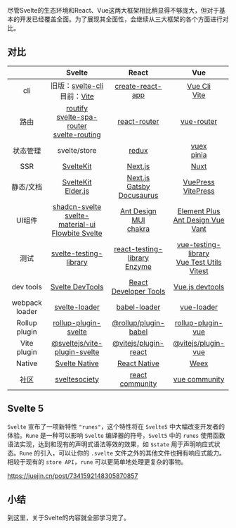尽管Svelte的生态环境和React、Vue这两大框架相比稍显得不够庞大，但对于基本的开发已经覆盖全面。为了展现其全面性，会继续从三大框架的各个方面进行对比。

## 对比

|                |                                                                                           Svelte                                                                                           |                                                                      React                                                                       |                                                                                    Vue                                                                                    |
| :------------: | :----------------------------------------------------------------------------------------------------------------------------------------------------------------------------------------: | :----------------------------------------------------------------------------------------------------------------------------------------------: | :-----------------------------------------------------------------------------------------------------------------------------------------------------------------------: |
|      cli       |                                                 旧版：[svelte-cli](https://github.com/sveltejs/svelte-cli)<br>目前：[Vite](https://vitejs.dev/)                                                  |                                                [create-react-app](https://create-react-app.dev/)                                                 |                                                     [Vue Cli](https://cli.vuejs.org/)<br>[Vite](https://vitejs.dev/)                                                      |
|       路由       | [routify](https://github.com/roxiness/routify)<br>[svelte-spa-router](https://github.com/ItalyPaleAle/svelte-spa-router)<br>[svelte-routing](https://github.com/EmilTholin/svelte-routing) |                                            [react-router](https://github.com/remix-run/react-router)                                             |                                                             [vue-router](https://github.com/vuejs/vue-router)                                                             |
|      状态管理      |                                                                                        svelte/store                                                                                        |                                                    [redux](https://github.com/reduxjs/redux)                                                     |                                             [vuex](https://github.com/vuejs/vuex)<br>[pinia](https://github.com/vuejs/pinia)                                              |
|      SSR       |                                                                            [SvelteKit](https://kit.svelte.dev/)                                                                            |                                                          [Next.js](https://nextjs.org/)                                                          |                                                                         [Nuxt](https://nuxt.com/)                                                                         |
|     静态/文档      |                                                  [SvelteKit](https://kit.svelte.dev/)<br>[Elder.js](https://elderguide.com/tech/elderjs/)                                                  |                  [Next.js](https://nextjs.org/)<br>[Gatsby](https://www.gatsbyjs.com/)<br>[Docusaurus](https://docusaurus.io/)                   |                                              [VuePress](https://vuepress.vuejs.org/)<br>[VitePress](https://vitepress.dev/)                                               |
|      UI组件      |                 [shadcn-svelte](https://www.shadcn-svelte.com/)<br>[svelte-material-ui](https://sveltematerialui.com/)<br>[Flowbite Svelte](https://flowbite-svelte.com/)                  |              [Ant Design](https://ant-design.antgroup.com/index-cn)<br>[MUI](https://mui.com/)<br>[chakra](https://chakra-ui.com/)               |     [Element Plus](https://element-plus.gitee.io/zh-CN/)<br>[Ant Design Vue](https://antdv.com/components/overview)<br>[Vant](https://vant-ui.github.io/vant/#/zh-CN)     |
|       测试       |                                                    [svelte-testing-library](https://github.com/testing-library/svelte-testing-library)                                                     |        [react-testing-library](https://github.com/testing-library/react-testing-library)<br>[Enzyme](https://enzymejs.github.io/enzyme/)         | [vue-testing-library](https://testing-library.com/docs/vue-testing-library/intro/)<br>[Vue Test Utils](https://v1.test-utils.vuejs.org/)<br>[Vitest](https://vitest.dev/) |
|   dev tools    |                            [Svelte DevTools](https://chromewebstore.google.com/detail/svelte-devtools/kfidecgcdjjfpeckbblhmfkhmlgecoff?utm_source=ext_app_menu)                            | [React Developer Tools](https://chromewebstore.google.com/detail/react-developer-tools/fmkadmapgofadopljbjfkapdkoienihi?utm_source=ext_app_menu) |                    [Vue.js devtools](https://chromewebstore.google.com/detail/vuejs-devtools/nhdogjmejiglipccpnnnanhbledajbpd?utm_source=ext_app_menu)                    |
| webpack loader |                                                                 [svelte-loader](https://github.com/sveltejs/svelte-loader)                                                                 |                                              [babel-loader](https://github.com/babel/babel-loader)                                               |                                                             [vue-loader](https://github.com/vuejs/vue-loader)                                                             |
| Rollup plugin  |                                                          [rollup-plugin-svelte](https://github.com/sveltejs/rollup-plugin-svelte)                                                          |                               [@rollup/plugin-babel](https://github.com/rollup/plugins/tree/master/packages/babel)                               |                                                      [rollup-plugin-vue](https://github.com/vuejs/rollup-plugin-vue)                                                      |
|  Vite plugin   |                                                       [@sveltejs/vite-plugin-svelte](https://github.com/sveltejs/vite-plugin-svelte)                                                       |                                       [@vitejs/plugin-react](https://github.com/vitejs/vite-plugin-react)                                        |                                                      [@vitejs/plugin-vue](https://github.com/vitejs/vite-plugin-vue)                                                      |
|     Native     |                                                                     [Svelte Native](https://svelte-native.technology/)                                                                     |                                                     [React Native](https://reactnative.dev/)                                                     |                                                                       [Weex](https://weexapp.com/)                                                                        |
|       社区       |                                                                      [sveltesociety](https://www.sveltesociety.dev/)                                                                       |                                                  [react community](https://react.dev/community)                                                  |                                                                [vue community](https://vue-community.org/)                                                                |

## Svelte 5

`Svelte` 宣布了一项新特性 `"runes"`，这个特性将在 `Svelte5` 中大幅改变开发者的体验。`Rune` 是一种可以影响 `Svelte` 编译器的符号，`Svelt5` 中的 `runes` 使用函数语法实现，达到和现有的声明式语法等效的效果，如 `$state` 用于声明响应式状态。`Rune` 的引入，可以让你的 `.svelte` 文件之外的其他文件也拥有响应式能力。相较于现有的 `store API`，`rune` 可以更简单地处理更复杂的事物。

https://juejin.cn/post/7341592148305870857

## 小结

到这里，关于Svelte的内容就全部学习完了。